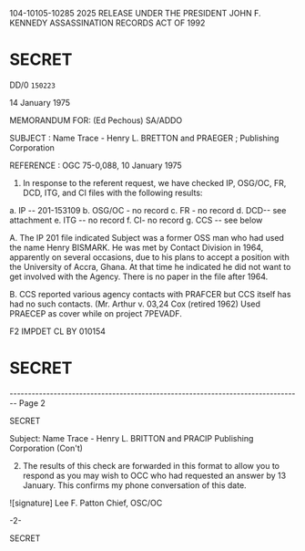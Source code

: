 104-10105-10285 2025 RELEASE UNDER THE PRESIDENT JOHN F. KENNEDY ASSASSINATION RECORDS ACT OF 1992

# SECRET

DD/0 `150223`

14 January 1975

MEMORANDUM FOR: (Ed Pechous)
SA/ADDO

SUBJECT : Name Trace - Henry L. BRETTON and PRAEGER ;
Publishing Corporation

REFERENCE : OGC 75-0,088, 10 January 1975

1. In response to the referent request, we have checked IP, OSG/OC, FR, DCD, ITG, and CI files with the following results:

a. IP -- 201-153109
b. OSG/OC - no record
c. FR - no record
d. DCD-- see attachment
e. ITG -- no record
f. CI- no record
g. CCS -- see below

A. The IP 201 file indicated Subject was a former OSS man who had used the name Henry BISMARK. He was met by Contact Division in 1964, apparently on several occasions, due to his plans to accept a position with the University of Accra, Ghana. At that time he indicated he did not want to get involved with the Agency. There is no paper in the file after 1964.

B. CCS reported various agency contacts with PRAFCER but CCS itself has had no such contacts. (Mr. Arthur v. 03,24 Cox (retired 1962) Used PRAECEP as cover while on project 7PEVADF.

F2 IMPDET CL BY 010154

# SECRET


-------------------------------------------------------------------------------- Page 2

SECRET

Subject: Name Trace - Henry L. BRITTON and PRACIP Publishing Corporation (Con't)

2. The results of this check are forwarded in this format to allow you to respond as you may wish to OCC who had requested an answer by 13 January. This confirms my phone conversation of this date.

![signature]
Lee F. Patton
Chief, OSC/OC

-2-

SECRET
